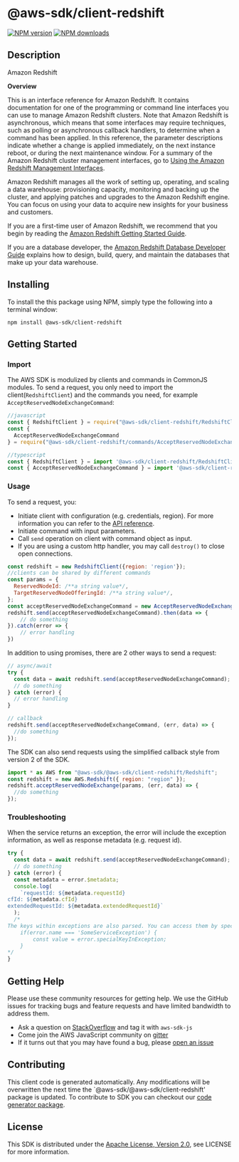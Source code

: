 # @aws-sdk/client-redshift

[![NPM version](https://img.shields.io/npm/v/@aws-sdk/client-redshift/preview.svg)](https://www.npmjs.com/package/@aws-sdk/client-redshift)
[![NPM downloads](https://img.shields.io/npm/dm/@aws-sdk/client-redshift.svg)](https://www.npmjs.com/package/@aws-sdk/client-redshift)

## Description

<fullname>Amazon Redshift</fullname> <p> <b>Overview</b> </p> <p>This is an interface reference for Amazon Redshift. It contains documentation for one of the programming or command line interfaces you can use to manage Amazon Redshift clusters. Note that Amazon Redshift is asynchronous, which means that some interfaces may require techniques, such as polling or asynchronous callback handlers, to determine when a command has been applied. In this reference, the parameter descriptions indicate whether a change is applied immediately, on the next instance reboot, or during the next maintenance window. For a summary of the Amazon Redshift cluster management interfaces, go to <a href="https://docs.aws.amazon.com/redshift/latest/mgmt/using-aws-sdk.html">Using the Amazon Redshift Management Interfaces</a>.</p> <p>Amazon Redshift manages all the work of setting up, operating, and scaling a data warehouse: provisioning capacity, monitoring and backing up the cluster, and applying patches and upgrades to the Amazon Redshift engine. You can focus on using your data to acquire new insights for your business and customers.</p> <p>If you are a first-time user of Amazon Redshift, we recommend that you begin by reading the <a href="https://docs.aws.amazon.com/redshift/latest/gsg/getting-started.html">Amazon Redshift Getting Started Guide</a>.</p> <p>If you are a database developer, the <a href="https://docs.aws.amazon.com/redshift/latest/dg/welcome.html">Amazon Redshift Database Developer Guide</a> explains how to design, build, query, and maintain the databases that make up your data warehouse. </p>

## Installing

To install the this package using NPM, simply type the following into a terminal window:

```
npm install @aws-sdk/client-redshift
```

## Getting Started

### Import

The AWS SDK is modulized by clients and commands in CommonJS modules. To send a request, you only need to import the client(`RedshiftClient`) and the commands you need, for example `AcceptReservedNodeExchangeCommand`:

```javascript
//javascript
const { RedshiftClient } = require("@aws-sdk/client-redshift/RedshiftClient");
const {
  AcceptReservedNodeExchangeCommand
} = require("@aws-sdk/client-redshift/commands/AcceptReservedNodeExchangeCommand");
```

```javascript
//typescript
const { RedshiftClient } = import '@aws-sdk/client-redshift/RedshiftClient';
const { AcceptReservedNodeExchangeCommand } = import '@aws-sdk/client-redshift/commands/AcceptReservedNodeExchangeCommand';
```

### Usage

To send a request, you:

- Initiate client with configuration (e.g. credentials, region). For more information you can refer to the [API reference][].
- Initiate command with input parameters.
- Call `send` operation on client with command object as input.
- If you are using a custom http handler, you may call `destroy()` to close open connections.

```javascript
const redshift = new RedshiftClient({region: 'region'});
//clients can be shared by different commands
const params = {
  ReservedNodeId: /**a string value*/,
  TargetReservedNodeOfferingId: /**a string value*/,
};
const acceptReservedNodeExchangeCommand = new AcceptReservedNodeExchangeCommand(params);
redshift.send(acceptReservedNodeExchangeCommand).then(data => {
    // do something
}).catch(error => {
    // error handling
})
```

In addition to using promises, there are 2 other ways to send a request:

```javascript
// async/await
try {
  const data = await redshift.send(acceptReservedNodeExchangeCommand);
  // do something
} catch (error) {
  // error handling
}
```

```javascript
// callback
redshift.send(acceptReservedNodeExchangeCommand, (err, data) => {
  //do something
});
```

The SDK can also send requests using the simplified callback style from version 2 of the SDK.

```javascript
import * as AWS from "@aws-sdk/@aws-sdk/client-redshift/Redshift";
const redshift = new AWS.Redshift({ region: "region" });
redshift.acceptReservedNodeExchange(params, (err, data) => {
  //do something
});
```

### Troubleshooting

When the service returns an exception, the error will include the exception information, as well as response metadata (e.g. request id).

```javascript
try {
  const data = await redshift.send(acceptReservedNodeExchangeCommand);
  // do something
} catch (error) {
  const metadata = error.$metadata;
  console.log(
    `requestId: ${metadata.requestId}
cfId: ${metadata.cfId}
extendedRequestId: ${metadata.extendedRequestId}`
  );
  /*
The keys within exceptions are also parsed. You can access them by specifying exception names:
    if(error.name === 'SomeServiceException') {
        const value = error.specialKeyInException;
    }
*/
}
```

## Getting Help

Please use these community resources for getting help. We use the GitHub issues for tracking bugs and feature requests and have limited bandwidth to address them.

- Ask a question on [StackOverflow](https://stackoverflow.com/questions/tagged/aws-sdk-js) and tag it with `aws-sdk-js`
- Come join the AWS JavaScript community on [gitter](https://gitter.im/aws/aws-sdk-js-v3)
- If it turns out that you may have found a bug, please [open an issue](https://github.com/aws/aws-sdk-js-v3/issues)

## Contributing

This client code is generated automatically. Any modifications will be overwritten the next time the `@aws-sdk/@aws-sdk/client-redshift' package is updated. To contribute to SDK you can checkout our [code generator package][].

## License

This SDK is distributed under the
[Apache License, Version 2.0](http://www.apache.org/licenses/LICENSE-2.0),
see LICENSE for more information.

[code generator package]: https://github.com/aws/aws-sdk-js-v3/tree/master/packages/service-types-generator
[api reference]: https://docs.aws.amazon.com/AWSJavaScriptSDK/latest/
